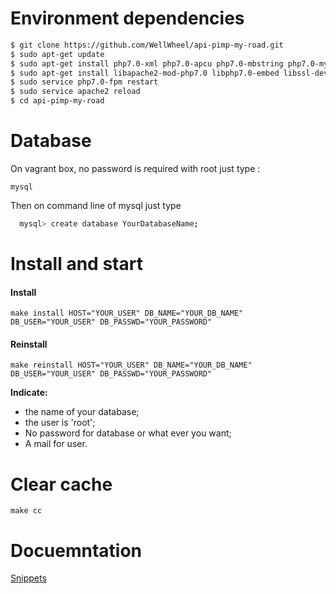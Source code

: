 # Environment dependencies

```sh
$ git clone https://github.com/WellWheel/api-pimp-my-road.git
$ sudo apt-get update
$ sudo apt-get install php7.0-xml php7.0-apcu php7.0-mbstring php7.0-mysql -y
$ sudo apt-get install libapache2-mod-php7.0 libphp7.0-embed libssl-dev openssl php7.0-cgi php7.0-cli php7.0-common php7.0-dev php7.0-fpm php7.0-phpdbg -y
$ sudo service php7.0-fpm restart
$ sudo service apache2 reload
$ cd api-pimp-my-road
```

# Database

On vagrant box, no password is required with root just type :

`mysql`

Then on command line of mysql just type

```sh
  mysql> create database YourDatabaseName;
```

# Install and start

#### Install

```
make install HOST="YOUR_USER" DB_NAME="YOUR_DB_NAME" DB_USER="YOUR_USER" DB_PASSWD="YOUR_PASSWORD"
```

#### Reinstall

```
make reinstall HOST="YOUR_USER" DB_NAME="YOUR_DB_NAME" DB_USER="YOUR_USER" DB_PASSWD="YOUR_PASSWORD"
```

**Indicate:**
  - the name of your database;
  - the user is 'root';
  - No password for database or what ever you want;
  - A mail for user.

# Clear cache
```
make cc
```

# Docuemntation

[Snippets](docs/snippets.md)
